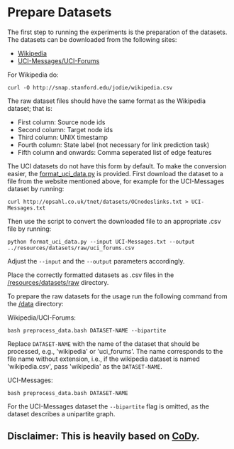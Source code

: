 # Prepare Datasets
The first step to running the experiments is the preparation of the datasets. The datasets can be downloaded from the 
following sites:

- [Wikipedia](http://snap.stanford.edu/jodie/#datasets)
- [UCI-Messages/UCI-Forums](https://toreopsahl.com/datasets/)

For Wikipedia do: 

```shell
curl -O http://snap.stanford.edu/jodie/wikipedia.csv
```

The raw dataset files should have the same format as the Wikipedia dataset; that is: 

- First column: Source node ids
- Second column: Target node ids
- Third column: UNIX timestamp
- Fourth column: State label (not necessary for link prediction task)
- Fifth column and onwards: Comma seperated list of edge features

The UCI datasets do not have this form by default. To make the conversion easier, the 
[format_uci_data.py](./format_uci_data.py) is provided. First download the dataset to a file from the website 
mentioned above, for example for the UCI-Messages dataset by running:

```shell
curl http://opsahl.co.uk/tnet/datasets/OCnodeslinks.txt > UCI-Messages.txt
```

Then use the script to convert the downloaded file to an appropriate .csv file by running:

```shell
python format_uci_data.py --input UCI-Messages.txt --output ../resources/datasets/raw/uci_forums.csv
```
Adjust the ``--input`` and the ``--output`` parameters accordingly.

Place the correctly formatted datasets as .csv files in the [/resources/datasets/raw](./resources/datasets/raw) directory.

To prepare the raw datasets for the usage run the following command from the [/data](./data) directory:

Wikipedia/UCI-Forums:
```shell 
bash preprocess_data.bash DATASET-NAME --bipartite
```

Replace ``DATASET-NAME`` with the name of the dataset that should be processed, e.g., 'wikipedia' or 'uci_forums'. The name 
corresponds to the file name without extension, i.e., if the wikipedia dataset is named 'wikipedia.csv', pass 'wikipedia'
as the ``DATASET-NAME``.

UCI-Messages:

```shell 
bash preprocess_data.bash DATASET-NAME
```

For the UCI-Messages dataset the ``--bipartite`` flag is omitted, as the dataset describes a unipartite graph.


## Disclaimer: This is heavily based on [CoDy](https://github.com/daniel-gomm/CoDy). 
